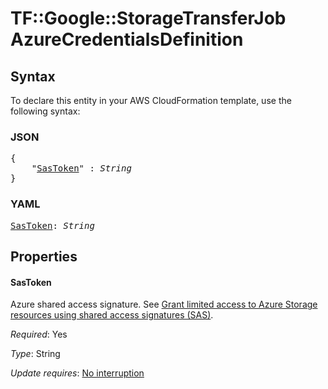 # TF::Google::StorageTransferJob AzureCredentialsDefinition

## Syntax

To declare this entity in your AWS CloudFormation template, use the following syntax:

### JSON

<pre>
{
    "<a href="#sastoken" title="SasToken">SasToken</a>" : <i>String</i>
}
</pre>

### YAML

<pre>
<a href="#sastoken" title="SasToken">SasToken</a>: <i>String</i>
</pre>

## Properties

#### SasToken

Azure shared access signature. See [Grant limited access to Azure Storage resources using shared access signatures (SAS)](https://docs.microsoft.com/en-us/azure/storage/common/storage-sas-overview).

_Required_: Yes

_Type_: String

_Update requires_: [No interruption](https://docs.aws.amazon.com/AWSCloudFormation/latest/UserGuide/using-cfn-updating-stacks-update-behaviors.html#update-no-interrupt)

